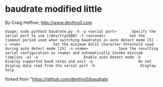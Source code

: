 # baudrate modified little

By Craig Heffner, http://www.devttys0.com

``Usage: sudo python3 baudrate.py -h
	-p <serial port>       Specify the serial port to use [/dev/ttyUSB0]
	-t <seconds>           Set the timeout period used when switching baudrates in auto detect mode [5]
	-c <num>               Set the minimum ASCII character threshold used during auto detect mode [25]
	-n <name>              Save the resulting serial configuration as <name> and automatically invoke minicom (implies -a)
	-a                     Enable auto detect mode
	-b                     Display supported baud rates and exit
	-q                     Do not display data read from the serial port
	-h                     Display help``
	

forked from "https://github.com/devttys0/baudrate
